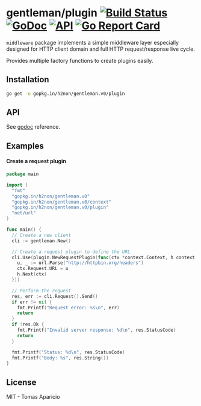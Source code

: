 # gentleman/plugin [![Build Status](https://travis-ci.org/h2non/gentleman.png)](https://travis-ci.org/h2non/gentleman) [![GoDoc](https://godoc.org/github.com/h2non/gentleman/plugin?status.svg)](https://godoc.org/github.com/h2non/gentleman/plugin) [![API](https://img.shields.io/badge/status-stable-green.svg?style=flat)](https://godoc.org/github.com/h2non/gentleman/plugin) [![Go Report Card](https://goreportcard.com/badge/github.com/h2non/gentleman/plugin)](https://goreportcard.com/report/github.com/h2non/gentleman/plugin)

`middleware` package implements a simple middleware layer especially designed for HTTP client domain and full HTTP request/response live cycle.

Provides multiple factory functions to create plugins easily.

## Installation

```bash
go get -u gopkg.in/h2non/gentleman.v0/plugin
```

## API

See [godoc](https://godoc.org/github.com/h2non/gentleman/plugin) reference.

## Examples

#### Create a request plugin

```go
package main

import (
  "fmt"
  "gopkg.in/h2non/gentleman.v0"
  "gopkg.in/h2non/gentleman.v0/context"
  "gopkg.in/h2non/gentleman.v0/plugin"
  "net/url"
)

func main() {
  // Create a new client
  cli := gentleman.New()

  // Create a request plugin to define the URL
  cli.Use(plugin.NewRequestPlugin(func(ctx *context.Context, h context.Handler) {
    u, _ := url.Parse("http://httpbin.org/headers")
    ctx.Request.URL = u
    h.Next(ctx)
  }))

  // Perform the request
  res, err := cli.Request().Send()
  if err != nil {
    fmt.Printf("Request error: %s\n", err)
    return
  }
  if !res.Ok {
    fmt.Printf("Invalid server response: %d\n", res.StatusCode)
    return
  }

  fmt.Printf("Status: %d\n", res.StatusCode)
  fmt.Printf("Body: %s", res.String())
}
```

## License

MIT - Tomas Aparicio

